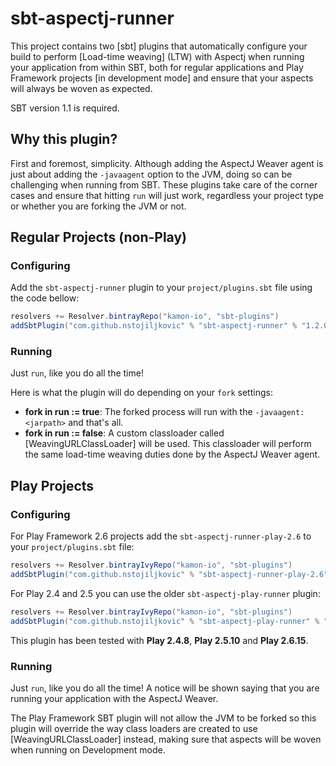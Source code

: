 sbt-aspectj-runner
=========

This project contains two [sbt] plugins that automatically configure your build to perform [Load-time weaving] \(LTW\)
with Aspectj when running your application from within SBT, both for regular applications and Play Framework projects
[in development mode] and ensure that your aspects will always be woven as expected.

SBT version 1.1 is required.

## Why this plugin?

First and foremost, simplicity. Although adding the AspectJ Weaver agent is just about adding the `-javaagent` option
to the JVM, doing so can be challenging when running from SBT. These plugins take care of the corner cases and ensure
that hitting `run` will just work, regardless your project type or whether you are forking the JVM or not.

## Regular Projects (non-Play)

### Configuring

Add the `sbt-aspectj-runner` plugin to your `project/plugins.sbt` file using the code bellow:

```scala
resolvers += Resolver.bintrayRepo("kamon-io", "sbt-plugins")
addSbtPlugin("com.github.nstojiljkovic" % "sbt-aspectj-runner" % "1.2.0")
```

### Running

Just `run`, like you do all the time!

Here is what the plugin will do depending on your `fork` settings:
* **fork in run := true**: The forked process will run with the `-javaagent:<jarpath>` and that's all.
* **fork in run := false**: A custom classloader called [WeavingURLClassLoader] will be used. This classloader will
  perform the same load-time weaving duties done by the AspectJ Weaver agent.


## Play Projects

### Configuring

For Play Framework 2.6 projects add the `sbt-aspectj-runner-play-2.6` to your `project/plugins.sbt` file:

```scala
resolvers += Resolver.bintrayIvyRepo("kamon-io", "sbt-plugins")
addSbtPlugin("com.github.nstojiljkovic" % "sbt-aspectj-runner-play-2.6" % "1.2.0")

```

For Play 2.4 and 2.5 you can use the older `sbt-aspectj-play-runner` plugin:

```scala
resolvers += Resolver.bintrayIvyRepo("kamon-io", "sbt-plugins")
addSbtPlugin("com.github.nstojiljkovic" % "sbt-aspectj-play-runner" % "1.2.0")

```

This plugin has been tested with **Play 2.4.8**, **Play 2.5.10** and **Play 2.6.15**.

### Running

Just `run`, like you do all the time! A notice will be shown saying that you are running your application with the
AspectJ Weaver.

The Play Framework SBT plugin will not allow the JVM to be forked so this plugin will override the way class loaders are
created to use [WeavingURLClassLoader] instead, making sure that aspects will be woven when running on Development mode.
